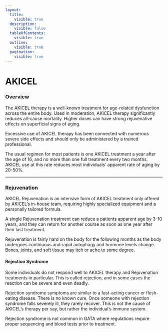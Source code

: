 ```yaml
---
layout:
  title:
    visible: true
  description:
    visible: false
  tableOfContents:
    visible: true
  outline:
    visible: true
  pagination:
    visible: true
---
```


# AKICEL

### Overview

The AKICEL therapy is a well-known treatment for age-related dysfunction across the entire body. Used in moderation, AKICEL therapy significantly reduces all-cause mortality. Higher doses can have strong rejuvenative effects on superficial signs of aging.

Excessive use of AKICEL therapy has been connected with numerous severe side effects and should only be administered by a trained professional.

The usual regimen for most patients is one AKICEL treatment a year after the age of 16, and no more than one full treatment every two months. AKICEL use at this rate reduces most individuals’ apparent rate of aging by 20-50%.

***

### **Rejuvenation**

AKICEL Rejuvenation is an intensive form of AKICEL treatment only offered by AKICEL’s in-house team, requiring highly specialized equipment and a personally tailored formula.

A single Rejuvenation treatment can reduce a patients apparent age by 3-10 years, and they can return for another course as soon as one year after their last treatment.

Rejuvenation is fairly hard on the body for the following months as the body undergoes continuous and rapid autophagy and hormone levels change. Bones, joints, and soft tissue may itch or ache to some degree.

#### **Rejection Syndrome**

Some individuals do not respond well to AKICEL therapy and Rejuvenation treatments in particular. This is called rejection, and in some cases the reaction can be severe and even deadly.&#x20;

Rejection syndrome symptoms are similar to a fast-acting cancer or flesh-eating disease. There is no known cure. Once someone with rejection syndrome falls severely ill, they rarely recover. This is not the cause of AKICEL’s therapy per say, but rather the individual’s immune system.&#x20;

Rejection syndrome is not common in GATA where regulations require proper sequencing and blood tests prior to treatment.
